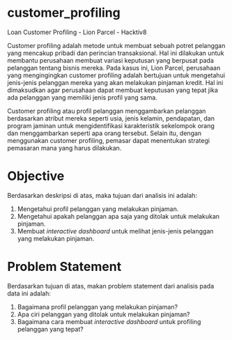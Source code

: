 # customer_profiling
Loan Customer Profiling - Lion Parcel - Hacktiv8

Customer profiling adalah metode untuk membuat sebuah potret pelanggan yang mencakup pribadi dan perincian transaksional. Hal ini dilakukan untuk membantu perusahaan membuat variasi keputusan yang berpusat pada pelanggan tentang bisnis mereka. Pada kasus ini, Lion Parcel, perusahaan yang mengingingkan customer profiling adalah bertujuan untuk mengetahui jenis-jenis pelanggan mereka yang akan melakukan pinjaman kredit. Hal ini dimaksudkan agar perusahaan dapat membuat keputusan yang tepat jika ada pelanggan yang memiliki jenis profil yang sama.

Customer profiling atau profil pelanggan menggambarkan pelanggan berdasarkan atribut mereka seperti usia, jenis kelamin, pendapatan, dan program jaminan untuk mengidentifikasi karakteristik sekelompok orang dan menggambarkan seperti apa orang tersebut. Selain itu, dengan menggunakan customer profiling, pemasar dapat menentukan strategi pemasaran mana yang harus dilakukan.

#  Objective
Berdasarkan deskripsi di atas, maka tujuan dari analisis ini adalah:

1. Mengetahui profil pelanggan yang melakukan pinjaman.
2. Mengetahui apakah pelanggan apa saja yang ditolak untuk melakukan pinjaman.
3. Membuat *interactive dashboard* untuk melihat jenis-jenis pelanggan yang melakukan pinjaman.

# Problem Statement
Berdasarkan tujuan di atas, makan problem statement dari analisis pada data ini adalah:

1. Bagaimana profil pelanggan yang melakukan pinjaman?
2. Apa ciri pelanggan yang ditolak untuk melakukan pinjaman?
3. Bagaimana cara membuat *interactive dashboard* untuk profiling pelanggan yang tepat?
